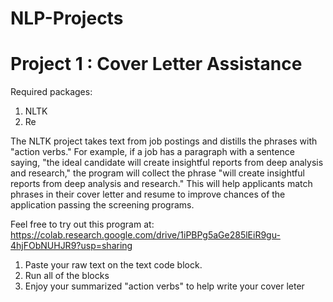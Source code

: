 # NLP-Projects

# Project 1 : Cover Letter Assistance

Required packages: 
1) NLTK
2) Re

The NLTK project takes text from job postings and distills the phrases with "action verbs."
For example, if a job has a paragraph with a sentence saying, "the ideal candidate will create insightful reports from deep analysis and research," the program will
collect the phrase "will create insightful reports from deep analysis and research." This will help applicants match phrases in their cover letter and resume to improve
chances of the application passing the screening programs. 

Feel free to try out this program at: https://colab.research.google.com/drive/1iPBPg5aGe285lEiR9gu-4hjFObNUHJR9?usp=sharing
1) Paste your raw text on the text code block.
2) Run all of the blocks
3) Enjoy your summarized "action verbs" to help write your cover leter
